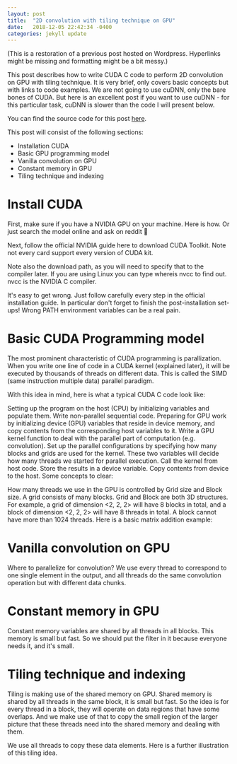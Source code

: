 ```yaml
---
layout: post
title:  "2D convolution with tiling technique on GPU"
date:   2018-12-05 22:42:34 -0400
categories: jekyll update
---
```

(This is a restoration of a previous post hosted on Wordpress. Hyperlinks might be missing and formatting might be a bit messy.)

This post describes how to write CUDA C code to perform 2D convolution on GPU with tiling technique. It is very brief, only covers basic concepts but with links to code examples. We are not going to use cuDNN, only the bare bones of CUDA. But here is an excellent post if you want to use cuDNN - for this particular task, cuDNN is slower than the code I will present below.

You can find the source code for this post [here](https://github.com/yuqli/gpu-exercises/blob/master/conv3D.cu).

This post will consist of the following sections:

- Installation CUDA
- Basic GPU programming model
- Vanilla convolution on GPU
- Constant memory in GPU
- Tiling technique and indexing

# Install CUDA

First, make sure if you have a NVIDIA GPU on your machine. Here is how. Or just search the model online and ask on reddit 🙂

Next, follow the official NVIDIA guide here to download CUDA Toolkit. Note not every card support every version of CUDA kit.

Note also the download path, as you will need to specify that to the compiler later. If you are using Linux you can type whereis nvcc to find out. nvcc is the NVIDIA C compiler.

It's easy to get wrong. Just follow carefully every step in the official installation guide. In particular don't forget to finish the post-installation set-ups! Wrong PATH environment variables can be a real pain.

# Basic CUDA Programming model

The most prominent characteristic of CUDA programming is parallization. When you write one line of code in a CUDA kernel (explained later), it will be executed by thousands of threads on different data. This is called the SIMD (same instruction multiple data) parallel paradigm.

With this idea in mind, here is what a typical CUDA C code look like:

Setting up the program on the host (CPU) by initializing variables and populate them. Write non-parallel sequential code.
Preparing for GPU work by initializing device (GPU) variables that reside in device memory, and copy contents from the corresponding host variables to it.
Write a GPU kernel function to deal with the parallel part of computation (e.g. convolution).
Set up the parallel configurations by specifying how many blocks and grids are used for the kernel. These two variables will decide how many threads we started for parallel execution.
Call the kernel from host code. Store the results in a device variable.
Copy contents from device to the host.
Some concepts to clear:

How many threads we use in the GPU is controlled by Grid size and Block size. A grid consists of many blocks. Grid and Block are both 3D structures. For example, a grid of dimension <2, 2, 2> will have 8 blocks in total, and a block of dimension <2, 2, 2> will have 8 threads in total. A block cannot have more than 1024 threads.
Here is a basic matrix addition example:

 

# Vanilla convolution on GPU

Where to parallelize for convolution? We use every thread to correspond to one single element in the output, and all threads do the same convolution operation but with different data chunks.

# Constant memory in GPU

Constant memory variables are shared by all threads in all blocks. This memory is small but fast. So we should put the filter in it because everyone needs it, and it's small.

# Tiling technique and indexing

Tiling is making use of the shared memory on GPU. Shared memory is shared by all threads in the same block, it is small but fast. So the idea is for every thread in a block, they will operate on data regions that have some overlaps. And we make use of that to copy the small region of the larger picture that these threads need into the shared memory and dealing with them.

We use all threads to copy these data elements. Here is a further illustration of this tiling idea.

